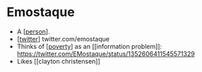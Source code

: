 # Emostaque

- A [[person]].
- [[twitter]] twitter.com/emostaque
- Thinks of [[poverty]] as an [[information problem]]: https://twitter.com/EMostaque/status/1352606411545571329
- Likes [[clayton christensen]]


[//begin]: # "Autogenerated link references for markdown compatibility"
[person]: person "Person"
[twitter]: twitter "Twitter"
[poverty]: poverty "Poverty"
[//end]: # "Autogenerated link references"